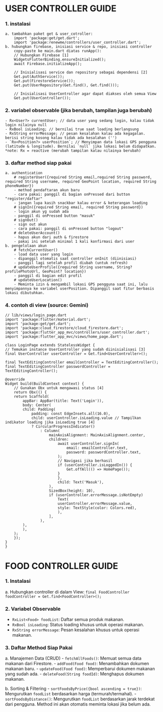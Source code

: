 # USER CONTROLLER GUIDE

### 1. instalasi
    a. tambahkan paket get & user_cotroller:
        import 'package:get/get.dart';
        import 'package:renewme/controllers/user_controller.dart';
    b. hubungkan firebase, inisiasi service & repo, inisiasi controller
        copy-paste ke main.dart diatas runApp():
        // Hubungkan Firebase [1]
        WidgetsFlutterBinding.ensureInitialized();
        await Firebase.initializeApp();

        // Inisialisasi service dan repository sebagai dependensi [2]
        Get.put(AuthService());
        Get.put(FirestoreService());
        Get.put(UserRepository(Get.find(), Get.find()));

        // Inisialisasi UserController agar dapat diakses oleh semua View
        Get.put(UserController());

### 2. variabel observable (jika berubah, tampilan juga berubah)
    - Rx<User?> currentUser; // data user yang sedang login, kalau tidak login nilainya null
    - RxBool isLoading; // bernilai true saat loading berlangsung
    - RxString errorMessage; // pesan kesalahan kalau ada kegagalan. berisi string kosong kalau tidak ada kesalahan ('')
    - `Rx<Position?> userPosition`; // Menyimpan data lokasi GPS pengguna (latitude & longitude). Bernilai `null` jika lokasi belum didapatkan.
    *note: Rx = reactive (merubah tampilan kalau nilainya berubah)

### 3. daftar method siap pakai
    a. authentication
        # registerUser({required String email,required String password, required String username, required GeoPoint location, required String phoneNumber})
        - method pendaftaran akun baru
        - cara pakai: panggil di bagian onPressed dari button "register/daftar"
        - jangan lupa kasih snackbar kalau error & keterangan loading
        # signIn({required String email, required String password})
        - login akun yg sudah ada
        - panggil di onPressed button "masuk"
        # signOut()
        - sign out akun
        - cara pakai: panggil di onPressed button "logout"
        # deleteUserAccount()
        - hapus akun dari auth & firestore
        - pakai ini setelah minimal 1 kali konfirmasi dari user
    b. pengelolaan akun
        # fetchCurrentUser()
        - load data user yang login
        - dipanggil otomatis saat controller onInit (diinisiasi)
        - panggil lagi setelah profil diubah (untuk refresh)
        # updateUserProfile({required String username, String? profilePhotoUrl, GeoPoint? location})
        - panggil di bagian edit profil
        # updateUserLocation()
        - Meminta izin & mengambil lokasi GPS pengguna saat ini, lalu menyimpannya ke variabel userPosition. Dipanggil saat fitur berbasis lokasi dibutuhkan.
### 4. contoh di view (source: Gemini)


    // lib/views/login_page.dart
    import 'package:flutter/material.dart';
    import 'package:get/get.dart';
    import 'package:cloud_firestore/cloud_firestore.dart';
    import 'package:flutter_app_mvc/controllers/user_controller.dart';
    import 'package:flutter_app_mvc/views/home_page.dart';

    class LoginPage extends StatelessWidget {
    // Temukan instance UserController yang sudah diinisialisasi [3]
    final UserController userController = Get.find<UserController>();

    final TextEditingController emailController = TextEditingController();
    final TextEditingController passwordController = TextEditingController();

    @override
    Widget build(BuildContext context) {
        // Gunakan Obx untuk mengawasi status [4]
        return Obx(() {
        return Scaffold(
            appBar: AppBar(title: Text('Login')),
            body: Center(
            child: Padding(
                padding: const EdgeInsets.all(16.0),
                child: userController.isLoading.value // Tampilkan indikator loading jika isLoading true [4]
                ? CircularProgressIndicator()
                    : Column(
                        mainAxisAlignment: MainAxisAlignment.center,
                        children:
                            await userController.signIn(
                                email: emailController.text,
                                password: passwordController.text,
                            );
                            // Navigasi jika berhasil
                            if (userController.isLoggedIn()) {
                                Get.offAll(() => HomePage());
                            }
                            },
                            child: Text('Masuk'),
                        ),
                        SizedBox(height: 10),
                        if (userController.errorMessage.isNotEmpty)
                            Text(
                            userController.errorMessage.value,
                            style: TextStyle(color: Colors.red),
                            ),
                        ],
                    ),
            ),
            ),
        );
        });
    }
    }


# FOOD CONTROLLER GUIDE


### 1. Instalasi
   a. Hubungkan controller di dalam View:
      `final FoodController foodController = Get.find<FoodController>();`

### 2. Variabel Observable
   - `RxList<Food> foodList`: Daftar semua produk makanan.
   - `RxBool isLoading`: Status loading khusus untuk operasi makanan.
   - `RxString errorMessage`: Pesan kesalahan khusus untuk operasi makanan.

### 3. Daftar Method Siap Pakai
   a. Manajemen Data (CRUD)
      - `fetchAllFoods()`: Memuat semua data makanan dari Firestore.
      - `addFood(Food food)`: Menambahkan dokumen makanan baru.
      - `updateFood(Food food)`: Memperbarui dokumen makanan yang sudah ada.
      - `deleteFood(String foodId)`: Menghapus dokumen makanan.
   
   b. Sorting & Filtering
      - `sortFoodsByPrice({bool ascending = true})`: Mengurutkan `foodList` berdasarkan harga (termurah/termahal).
      - `sortFoodsByDistance()`: Mengurutkan `foodList` berdasarkan jarak terdekat dari pengguna. Method ini akan otomatis meminta lokasi jika belum ada.
